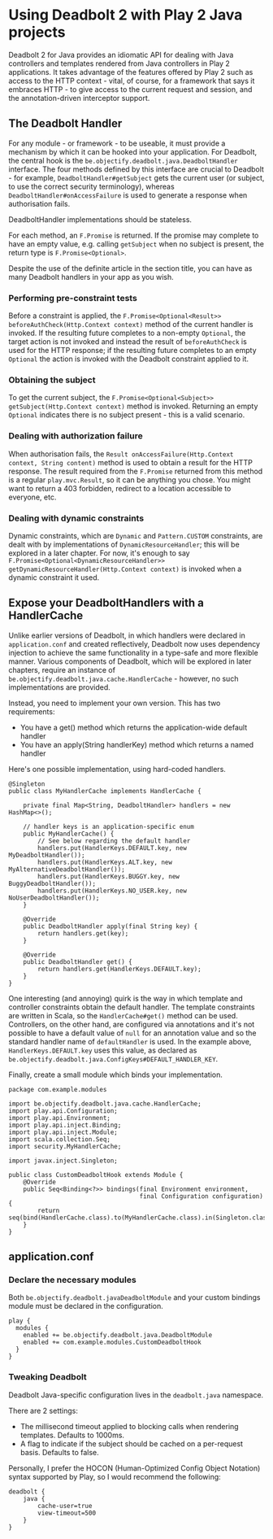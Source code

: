 # Using Deadbolt 2 with Play 2 Java projects #

Deadbolt 2 for Java provides an idiomatic API for dealing with Java controllers and templates rendered from Java controllers in Play 2 applications.  It takes advantage of the features offered by Play 2 such as access to the HTTP context - vital, of course, for a framework that says it embraces HTTP - to give access to the current request and session, and the annotation-driven interceptor support.

## The Deadbolt Handler ##
For any module - or framework - to be useable, it must provide a mechanism by which it can be hooked into your application.  For Deadbolt, the central hook is the `be.objectify.deadbolt.java.DeadboltHandler` interface.  The four methods defined by this interface are crucial to Deadbolt - for example, `DeadboltHandler#getSubject` gets the current user (or subject, to use the correct security terminology), whereas `DeadboltHandler#onAccessFailure` is used to generate a response when authorisation fails.

DeadboltHandler implementations should be stateless.

For each method, an `F.Promise` is returned.  If the promise may complete to have an empty value, e.g. calling `getSubject` when no subject is present, the return type is `F.Promise<Optional>`.

Despite the use of the definite article in the section title, you can have as many Deadbolt handlers in your app as you wish.

### Performing pre-constraint tests ###
Before a constraint is applied, the `F.Promise<Optional<Result>> beforeAuthCheck(Http.Context context)` method of the current handler is invoked.  If the resulting future completes to a non-empty `Optional`, the target action is not invoked and instead the result of `beforeAuthCheck` is used for the HTTP response; if the resulting future completes to an empty `Optional` the action is invoked with the Deadbolt constraint applied to it.

### Obtaining the subject ###
To get the current subject, the `F.Promise<Optional<Subject>> getSubject(Http.Context context)` method is invoked.  Returning an empty `Optional` indicates there is no subject present - this is a valid scenario.

### Dealing with authorization failure ###
When authorisation fails, the `Result onAccessFailure(Http.Context context, String content)` method is used to obtain a result for the HTTP response.  The result required from the `F.Promise` returned from this method is a regular `play.mvc.Result`, so it can be anything you chose.  You might want to return a 403 forbidden, redirect to a location accessible to everyone, etc.

### Dealing with dynamic constraints ###
Dynamic constraints, which are `Dynamic` and `Pattern.CUSTOM` constraints, are dealt with by implementations of `DynamicResourceHandler`; this will be explored in a later chapter.  For now, it's enough to say `F.Promise<Optional<DynamicResourceHandler>> getDynamicResourceHandler(Http.Context context)` is invoked when a dynamic constraint it used.

## Expose your DeadboltHandlers with a HandlerCache ##
Unlike earlier versions of Deadbolt, in which handlers were declared in `application.conf` and created reflectively, Deadbolt now uses dependency injection to achieve the same functionality in a type-safe and more flexible manner.  Various components of Deadbolt, which will be explored in later chapters, require an instance of `be.objectify.deadbolt.java.cache.HandlerCache` - however, no such implementations are provided.  

Instead, you need to implement your own version.  This has two requirements:

* You have a get() method which returns the application-wide default handler
* You have an apply(String handlerKey) method which returns a named handler

Here's one possible implementation, using hard-coded handlers.

    @Singleton
    public class MyHandlerCache implements HandlerCache {
    
        private final Map<String, DeadboltHandler> handlers = new HashMap<>();

        // handler keys is an application-specific enum
        public MyHandlerCache() {
            // See below regarding the default handler
            handlers.put(HandlerKeys.DEFAULT.key, new MyDeadboltHandler());
            handlers.put(HandlerKeys.ALT.key, new MyAlternativeDeadboltHandler());
            handlers.put(HandlerKeys.BUGGY.key, new BuggyDeadboltHandler());
            handlers.put(HandlerKeys.NO_USER.key, new NoUserDeadboltHandler());
        }

        @Override
        public DeadboltHandler apply(final String key) {
            return handlers.get(key);
        }

        @Override
        public DeadboltHandler get() {
            return handlers.get(HandlerKeys.DEFAULT.key);
        }
    }

One interesting (and annoying) quirk is the way in which template and controller constraints obtain the default handler.  The template constraints are written in Scala, so the `HandlerCache#get()` method can be used.  Controllers, on the other hand, are configured via annotations and it's not possible to have a default value of `null` for an annotation value and so the standard handler name of `defaultHandler` is used.  In the example above, `HandlerKeys.DEFAULT.key` uses this value, as declared as `be.objectify.deadbolt.java.ConfigKeys#DEFAULT_HANDLER_KEY`.

Finally, create a small module which binds your implementation.

    package com.example.modules
    
    import be.objectify.deadbolt.java.cache.HandlerCache;
    import play.api.Configuration;
    import play.api.Environment;
    import play.api.inject.Binding;
    import play.api.inject.Module;
    import scala.collection.Seq;
    import security.MyHandlerCache;
    
    import javax.inject.Singleton;
    
    public class CustomDeadboltHook extends Module {
        @Override
        public Seq<Binding<?>> bindings(final Environment environment,
                                        final Configuration configuration) {
            return seq(bind(HandlerCache.class).to(MyHandlerCache.class).in(Singleton.class));
        }
    }

## application.conf ##

### Declare the necessary modules ###
Both `be.objectify.deadbolt.javaDeadboltModule` and your custom bindings module must be declared in the configuration.

    play {
      modules {
        enabled += be.objectify.deadbolt.java.DeadboltModule
        enabled += com.example.modules.CustomDeadboltHook
      }
    }

### Tweaking Deadbolt ###
Deadbolt Java-specific configuration lives in the `deadbolt.java` namespace.

There are 2 settings:

* The millisecond timeout applied to blocking calls when rendering templates.  Defaults to 1000ms.
* A flag to indicate if the subject should be cached on a per-request basis.  Defaults to false.

Personally, I prefer the HOCON (Human-Optimized Config Object Notation) syntax supported by Play, so I would recommend the following:

    deadbolt {
        java {
            cache-user=true
            view-timeout=500
        }
    }
